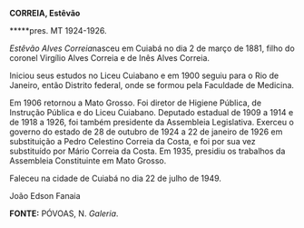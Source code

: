 **CORREIA, Estêvão**

**\***pres. MT 1924-1926.

*Estêvão Alves Correia*nasceu em Cuiabá no dia 2 de março de 1881, filho
do coronel Virgílio Alves Correia e de Inês Alves Correia.

Iniciou seus estudos no Liceu Cuiabano e em 1900 seguiu para o Rio de
Janeiro, então Distrito federal, onde se formou pela Faculdade de
Medicina.

Em 1906 retornou a Mato Grosso. Foi diretor de Higiene Pública, de
Instrução Pública e do Liceu Cuiabano. Deputado estadual de 1909 a 1914
e de 1918 a 1926, foi também presidente da Assembleia Legislativa.
Exerceu o governo do estado de 28 de outubro de 1924 a 22 de janeiro de
1926 em substituição a Pedro Celestino Correia da Costa, e foi por sua
vez substituído por Mário Correia da Costa. Em 1935, presidiu os
trabalhos da Assembleia Constituinte em Mato Grosso.

Faleceu na cidade de Cuiabá no dia 22 de julho de 1949.

João Edson Fanaia

**FONTE:** PÓVOAS, N. *Galeria*.
